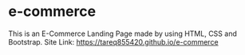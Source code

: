 # e-commerce

This is an E-Commerce Landing Page made by using HTML, CSS and Bootstrap.
Site Link: https://tareq855420.github.io/e-commerce